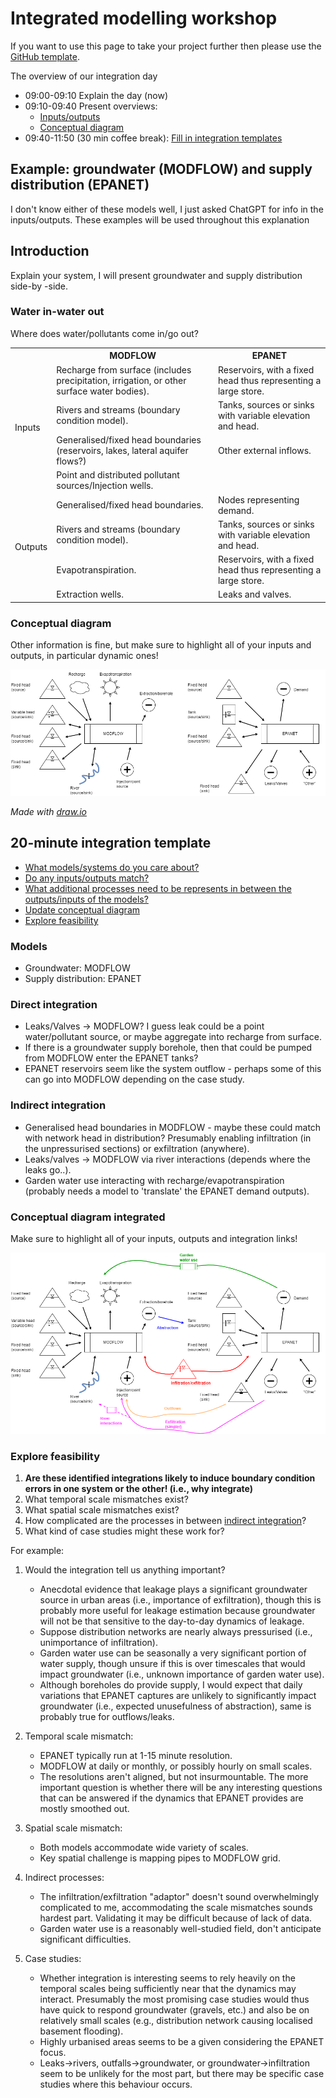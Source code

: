 # Integrated modelling workshop

If you want to use this page to take your project further then please use
the [GitHub template](docs/template.md).

The overview of our integration day

- 09:00-09:10 Explain the day (now)
- 09:10-09:40 Present overviews:
  - [Inputs/outputs](#water-in-water-out)
  - [Conceptual diagram](#conceptual-diagram)
- 09:40-11:50 (30 min coffee break): [Fill in integration templates](#20-minute-integration-template)

## Example: groundwater (MODFLOW) and supply distribution (EPANET)

I don't know either of these models well, I just asked ChatGPT for info in the
inputs/outputs. These examples will be used throughout this explanation

## Introduction

Explain your system, I will present groundwater and supply distribution side-by
-side.

### Water in-water out

Where does water/pollutants come in/go out?

<!-- markdownlint-disable MD033 -->
<table>
   <!--- Headers -->
   <tr><th></th><th>MODFLOW</th><th>EPANET</th>

   <!--- Row 1, input section -->
   <tr>
      <td rowspan="4">Inputs</td>
      <td>Recharge from surface (includes precipitation, irrigation, or other surface water bodies).</td>
      <td>Reservoirs, with a fixed head thus representing a large store.</td>
   </tr>

   <!--- Row 2 -->
   <tr>
      <td>Rivers and streams (boundary condition model).</td>
      <td>Tanks, sources or sinks with variable elevation and head.</td>
   </tr>

   <tr>
      <td>Generalised/fixed head boundaries (reservoirs, lakes, lateral aquifer flows?)</td>
      <td>Other external inflows.</td>
   </tr>

   <tr>
      <td>Point and distributed pollutant sources/Injection wells.</td>
      <td></td>
   </tr>

   <!---Output section -->
   <tr>
      <td rowspan="4">Outputs</td>
      <td>Generalised/fixed head boundaries.</td>
      <td>Nodes representing demand.</td>
   </tr>

   <tr>
      <td>Rivers and streams (boundary condition model).</td>
      <td>Tanks, sources or sinks with variable elevation and head.</td>
   </tr>

   <tr>
      <td>Evapotranspiration.</td>
      <td>Reservoirs, with a fixed head thus representing a large store.</td>
   </tr>

   <tr>
      <td>Extraction wells.</td>
      <td>Leaks and valves.</td>
   </tr>

</table>

### Conceptual diagram

Other information is fine, but make sure to highlight all of your inputs and
outputs, in particular dynamic ones!

![conceptual-diagram](docs/images/conceptual-diagram-separate.png)

_Made with [draw.io](https://app.diagrams.net/?src=about#)_

## 20-minute integration template

- [What models/systems do you care about?](#models)
- [Do any inputs/outputs match?](#direct-integration)
- [What additional processes need to be represents in between the outputs/inputs
of the models?](#indirect-integration)
- [Update conceptual diagram](#conceptual-diagram-integrated)
- [Explore feasibility](#explore-feasibility)

### Models

- Groundwater: MODFLOW
- Supply distribution: EPANET

### Direct integration

- Leaks/Valves -> MODFLOW? I guess leak could be a point water/pollutant source,
 or maybe aggregate into recharge from surface.
- If there is a groundwater supply borehole, then that could be pumped from
MODFLOW enter the EPANET tanks?
- EPANET reservoirs seem like the system outflow - perhaps some of this can go
into MODFLOW depending on the case study.

### Indirect integration

- Generalised head boundaries in MODFLOW - maybe these could match with network
head in distribution? Presumably enabling infiltration (in the unpressurised
sections) or exfiltration (anywhere).
- Leaks/valves -> MODFLOW via river interactions (depends where the leaks go..).
- Garden water use interacting with recharge/evapotranspiration (probably needs
a model to 'translate' the EPANET demand outputs).

### Conceptual diagram integrated

Make sure to highlight all of your inputs, outputs and integration links!

![conceptual-diagram](docs/images/conceptual-diagram-integrated.png)

### Explore feasibility

1. **Are these identified integrations likely to induce boundary condition errors
in one system or the other! (i.e., why integrate)**
2. What temporal scale mismatches exist?
3. What spatial scale mismatches exist?
4. How complicated are the processes in between [indirect integration](#indirect-integration)?
5. What kind of case studies might these work for?

For example:

1. Would the integration tell us anything important?

   - Anecdotal evidence that leakage plays a significant groundwater source in urban
areas (i.e., importance of exfiltration), though this is probably more useful for
leakage estimation because groundwater will not be that sensitive to the day-to-day
dynamics of leakage.
   - Suppose distribution networks are nearly
always pressurised (i.e., unimportance of infiltration).
   - Garden water use can be
seasonally a very significant portion of water supply, though unsure if this is
over timescales that would impact groundwater (i.e., unknown importance of garden
water use).
   - Although boreholes do provide supply, I would expect that daily variations
that EPANET captures are unlikely to significantly impact groundwater (i.e., expected
unusefulness of abstraction), same is probably true for outflows/leaks.

2. Temporal scale mismatch:

   - EPANET typically run at 1-15 minute resolution.
   - MODFLOW at daily or monthly, or possibly hourly on small scales.
   - The resolutions aren't aligned, but not insurmountable. The more important
   question is whether there will be any interesting questions that can be
   answered if the dynamics that EPANET provides are mostly smoothed out.

3. Spatial scale mismatch:

   - Both models accommodate wide variety of scales.
   - Key spatial challenge is mapping pipes to MODFLOW grid.

4. Indirect processes:

   - The infiltration/exfiltration "adaptor" doesn't sound overwhelmingly
   complicated to me, accommodating the scale mismatches sounds hardest part.
   Validating it may be difficult because of lack of data.
   - Garden water use is a reasonably well-studied field, don't anticipate
   significant difficulties.

5. Case studies:

   - Whether integration is interesting seems to rely heavily on the temporal scales
   being sufficiently near that the dynamics may interact. Presumably the most
   promising case studies would thus have quick to respond groundwater (gravels,
   etc.) and also be on relatively small scales (e.g., distribution network
   causing localised basement flooding).
   - Highly urbanised areas seems to be a given considering the EPANET focus.
   - Leaks->rivers, outfalls->groundwater, or groundwater->infiltration seem to
   be unlikely for the most part, but there may be specific case studies where
   this behaviour occurs.
